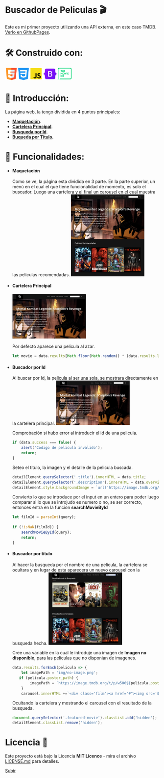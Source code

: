 
<a name="top"></a>

# Buscador de Peliculas :clapper:
Este es mi primer proyecto utilizando una API externa, en este caso TMDB.
[Verlo en GithubPages](https://gianrondo91.github.io/Pelicula/).


# 🛠️ Construido con: 
<img src="img/html5.png" width="40"><img src="img/css3.png" width="40"><img src="img/js.png" width="42"><img src="img/bootstrap.png" width="50"><img src="img/tmdb.png" width="45">

# 🚀 Introducción: 
La página web, la tengo dividida en 4 puntos principales:
- [**Maquetación**](#item1).
- [**Cartelera Principal**](#item2).
- [**Busqueda por Id**](#item3).
- [**Buqueda por Titulo**](#item4).


# :book: Funcionalidades: 

- #### <a name="item1"></a>Maquetación
    Como se ve, la página esta dividida en 3 parte.
    En la parte superior, un menú en el cual el que tiene funcionalidad de momento, es solo el buscador.
    Luego una cartelera y al final un carousel en el cual muestra las peliculas recomendadas.
    <img src="img/pelicula.png" width="50%">

- #### <a name="item1"></a>Cartelera Principal
    <img src="img/Portada.png" width="50%">
    
    Por defecto aparece una pelicula al azar.
    ```js
    let movie = data.results[Math.floor(Math.random() * (data.results.length - 1))];
    ```
    
- #### <a name="item3"></a>Buscador por Id
    Al buscar por Id, la pelicula al ser una sola, se mostrara directamente en la cartelera principal.
    <img src="img/Portada.png" width="50%">

    Comprobación si hubo error al introducir el id de una pelicula.
    ```js
    if (data.success === false) {
        alert('Codigo de pelicula invalido');
        return;
    }
    ```
    Seteo el titulo, la imagen y el detalle de la pelicula buscada.
    ```js
    detailElement.querySelector('.title').innerHTML = data.title;
    detailElement.querySelector('.description').innerHTML = data.overview;
    detailElement.style.backgroundImage = `url('https://image.tmdb.org/t/p/w500${data.backdrop_path}')`;
    ```
    Convierto lo que se introduce por el input en un entero para poder luego comparar si lo que se introjudo es numero o no, se ser correcto, entonces entra en la funcion **searchMovieById**
    ```js
    let filmId = parseInt(query);

    if (!isNaN(filmId)) {
        searchMovieById(query);
        return;
    }
    ```

- #### <a name="item4"></a>Buscador por titulo
    Al hacer la busqueda por el nombre de una pelicula, la cartelera se ocultara y en lugar de esta aparecera un nuevo carousel con la busqueda hecha.
    <img src="img/busquedaName.png" width="50%">

    Cree una variable en la cual le introduje una imagen de **Imagen no disponible**, para las peliculas que no disponian de imagenes.
    ```js
    data.results.forEach(pelicula => {
        let imagePath = 'img/no-image.png';
       if (pelicula.poster_path) {
            imagePath = `https://image.tmdb.org/t/p/w500${pelicula.poster_path}`;
        }
        carousel.innerHTML +=`<div class='film'><a href="#"><img src='${imagePath}'class='img-fluid float-end'></img></a></div>`});
     ``` 

     Ocultando la cartelera y mostrando el carousel con el resultado de la busqueda.
    ```js
    document.querySelector('.featured-movie').classList.add('hidden');
    detailElement.classList.remove('hidden');
    ```

# Licencia 📄

Este proyecto está bajo la Licencia **MIT Licence** - mira el archivo [LICENSE.md](LICENSE.md) para detalles.


[Subir](#top)
